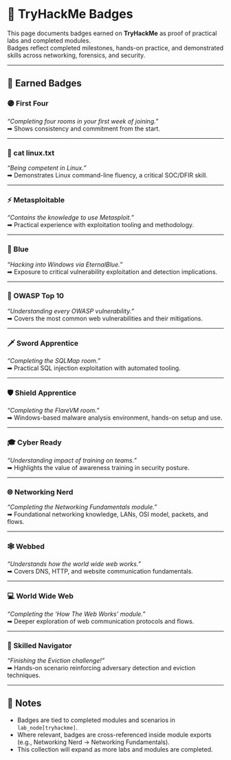 # 🏅 TryHackMe Badges

This page documents badges earned on **TryHackMe** as proof of practical labs and completed modules.  
Badges reflect completed milestones, hands-on practice, and demonstrated skills across networking, forensics, and security.

---

## 🎯 Earned Badges

### 🟣 First Four
*“Completing four rooms in your first week of joining.”*  
➡ Shows consistency and commitment from the start.

---

### 🐧 cat linux.txt
*“Being competent in Linux.”*  
➡ Demonstrates Linux command-line fluency, a critical SOC/DFIR skill.

---

### ⚡ Metasploitable
*“Contains the knowledge to use Metasploit.”*  
➡ Practical experience with exploitation tooling and methodology.

---

### 🔷 Blue
*“Hacking into Windows via EternalBlue.”*  
➡ Exposure to critical vulnerability exploitation and detection implications.

---

### 🐝 OWASP Top 10
*“Understanding every OWASP vulnerability.”*  
➡ Covers the most common web vulnerabilities and their mitigations.

---

### 🗡️ Sword Apprentice
*“Completing the SQLMap room.”*  
➡ Practical SQL injection exploitation with automated tooling.

---

### 🛡️ Shield Apprentice
*“Completing the FlareVM room.”*  
➡ Windows-based malware analysis environment, hands-on setup and use.

---

### 🎓 Cyber Ready
*“Understanding impact of training on teams.”*  
➡ Highlights the value of awareness training in security posture.

---

### 🌐 Networking Nerd
*“Completing the Networking Fundamentals module.”*  
➡ Foundational networking knowledge, LANs, OSI model, packets, and flows.

---

### 🕸️ Webbed
*“Understands how the world wide web works.”*  
➡ Covers DNS, HTTP, and website communication fundamentals.

---

### 💻 World Wide Web
*“Completing the ‘How The Web Works’ module.”*  
➡ Deeper exploration of web communication protocols and flows.

---

### 🧭 Skilled Navigator
*“Finishing the Eviction challenge!”*  
➡ Hands-on scenario reinforcing adversary detection and eviction techniques.

---

## 📎 Notes
- Badges are tied to completed modules and scenarios in `lab_node[tryhackme]`.  
- Where relevant, badges are cross-referenced inside module exports (e.g., Networking Nerd → Networking Fundamentals).  
- This collection will expand as more labs and modules are completed.
